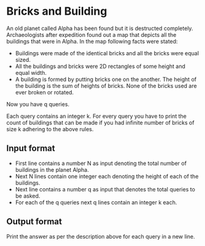 # Bricks and Building

An old planet called Alpha has been found but it is destructed completely. Archaeologists after expedition found out a map that depicts all the buildings that were in Alpha. In the map following facts were stated:

- Buildings were made of the identical bricks and all the bricks were equal sized.
- All the buildings and bricks were 2D rectangles of some height and equal width.
- A building is formed by putting bricks one on the another. The height of the building is the sum of heights of bricks. None of the bricks used are ever broken or rotated.

Now you have q queries.

Each query contains an integer k. For every query you have to print the count of buildings that can be made if you had infinite number of bricks of size k adhering to the above rules.

## Input format

- First line contains a number N as input denoting the total number of buildings in the planet Alpha.
- Next N lines contain one integer each denoting the height of each of the buildings.
- Next line contains a number q as input that denotes the total queries to be asked.
- For each of the q queries next q lines contain an integer k each.

## Output format

Print the answer as per the description above for each query in a new line.
